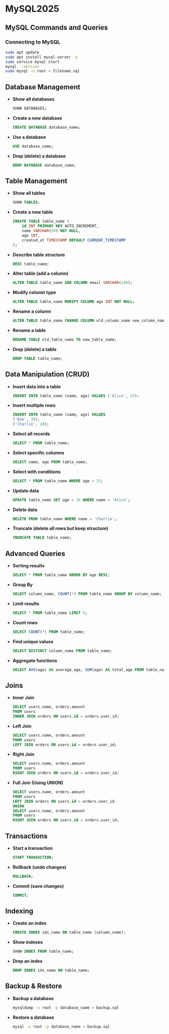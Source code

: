 # MySQL2025

## MySQL Commands and Queries

### Connecting to MySQL
```sh
sudo apt update
sudo apt install mysql-server -y
sudo service mysql start
mysql --version
sudo mysql -u root < filename.sql
```

## Database Management

- **Show all databases**
  ```sql
  SHOW DATABASES;
  ```

- **Create a new database**
  ```sql
  CREATE DATABASE database_name;
  ```

- **Use a database**
  ```sql
  USE database_name;
  ```

- **Drop (delete) a database**
  ```sql
  DROP DATABASE database_name;
  ```

## Table Management

- **Show all tables**
  ```sql
  SHOW TABLES;
  ```

- **Create a new table**
  ```sql
  CREATE TABLE table_name (
      id INT PRIMARY KEY AUTO_INCREMENT,
      name VARCHAR(50) NOT NULL,
      age INT,
      created_at TIMESTAMP DEFAULT CURRENT_TIMESTAMP
  );
  ```

- **Describe table structure**
  ```sql
  DESC table_name;
  ```

- **Alter table (add a column)**
  ```sql
  ALTER TABLE table_name ADD COLUMN email VARCHAR(100);
  ```

- **Modify column type**
  ```sql
  ALTER TABLE table_name MODIFY COLUMN age INT NOT NULL;
  ```

- **Rename a column**
  ```sql
  ALTER TABLE table_name CHANGE COLUMN old_column_name new_column_name VARCHAR(50);
  ```

- **Rename a table**
  ```sql
  RENAME TABLE old_table_name TO new_table_name;
  ```

- **Drop (delete) a table**
  ```sql
  DROP TABLE table_name;
  ```

## Data Manipulation (CRUD)

- **Insert data into a table**
  ```sql
  INSERT INTO table_name (name, age) VALUES ('Alice', 25);
  ```

- **Insert multiple rows**
  ```sql
  INSERT INTO table_name (name, age) VALUES 
  ('Bob', 30),
  ('Charlie', 28);
  ```

- **Select all records**
  ```sql
  SELECT * FROM table_name;
  ```

- **Select specific columns**
  ```sql
  SELECT name, age FROM table_name;
  ```

- **Select with conditions**
  ```sql
  SELECT * FROM table_name WHERE age > 25;
  ```

- **Update data**
  ```sql
  UPDATE table_name SET age = 26 WHERE name = 'Alice';
  ```

- **Delete data**
  ```sql
  DELETE FROM table_name WHERE name = 'Charlie';
  ```

- **Truncate (delete all rows but keep structure)**
  ```sql
  TRUNCATE TABLE table_name;
  ```

## Advanced Queries

- **Sorting results**
  ```sql
  SELECT * FROM table_name ORDER BY age DESC;
  ```

- **Group By**
  ```sql
  SELECT column_name, COUNT(*) FROM table_name GROUP BY column_name;
  ```

- **Limit results**
  ```sql
  SELECT * FROM table_name LIMIT 5;
  ```

- **Count rows**
  ```sql
  SELECT COUNT(*) FROM table_name;
  ```

- **Find unique values**
  ```sql
  SELECT DISTINCT column_name FROM table_name;
  ```

- **Aggregate functions**
  ```sql
  SELECT AVG(age) AS average_age, SUM(age) AS total_age FROM table_name;
  ```

## Joins

- **Inner Join**
  ```sql
  SELECT users.name, orders.amount 
  FROM users 
  INNER JOIN orders ON users.id = orders.user_id;
  ```

- **Left Join**
  ```sql
  SELECT users.name, orders.amount 
  FROM users 
  LEFT JOIN orders ON users.id = orders.user_id;
  ```

- **Right Join**
  ```sql
  SELECT users.name, orders.amount 
  FROM users 
  RIGHT JOIN orders ON users.id = orders.user_id;
  ```

- **Full Join (Using UNION)**
  ```sql
  SELECT users.name, orders.amount 
  FROM users 
  LEFT JOIN orders ON users.id = orders.user_id
  UNION
  SELECT users.name, orders.amount 
  FROM users 
  RIGHT JOIN orders ON users.id = orders.user_id;
  ```

## Transactions

- **Start a transaction**
  ```sql
  START TRANSACTION;
  ```

- **Rollback (undo changes)**
  ```sql
  ROLLBACK;
  ```

- **Commit (save changes)**
  ```sql
  COMMIT;
  ```

## Indexing

- **Create an index**
  ```sql
  CREATE INDEX idx_name ON table_name (column_name);
  ```

- **Show indexes**
  ```sql
  SHOW INDEX FROM table_name;
  ```

- **Drop an index**
  ```sql
  DROP INDEX idx_name ON table_name;
  ```

## Backup & Restore

- **Backup a database**
  ```sh
  mysqldump -u root -p database_name > backup.sql
  ```

- **Restore a database**
  ```sh
  mysql -u root -p database_name < backup.sql
  
